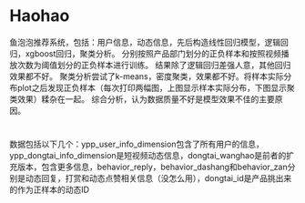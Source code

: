 # Haohao
鱼泡泡推荐系统，包括：用户信息，动态信息，先后构造线性回归模型，逻辑回归，xgboost回归，聚类分析。
分别按照产品部门划分的正负样本和按照视频播放次数为阈值划分的正负样本进行训练。
结果除了逻辑回归差强人意，其他回归效果都不好。
聚类分析尝试了k-means，密度聚类，效果都不好。将样本实际分布plot之后发现正负样本（每次打印两幅图，上图显示样本实际分布，下图显示聚类效果）糅杂在一起。
综合分析，认为数据质量不好是模型效果不佳的主要原因。
#
数据包括以下几个：ypp_user_info_dimension包含了所有用户的信息，ypp_dongtai_info_dimension是短视频动态信息，dongtai_wanghao是前者的扩充版本，包含更多信息，behavior_reply，behavior_dashang和behavior_zan分别是动态回复，打赏和动态点赞相关信息（没怎么用），dongtai_id是产品挑出来的作为正样本的动态ID
